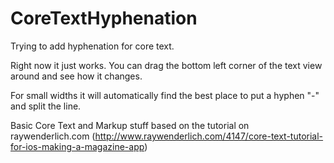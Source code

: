 CoreTextHyphenation
===================

Trying to add hyphenation for core text.

Right now it just works. You can drag the bottom left corner of the text view around and see how it changes.

For small widths it will automatically find the best place to put a hyphen "-" and split the line.

Basic Core Text and Markup stuff based on the tutorial on raywenderlich.com (http://www.raywenderlich.com/4147/core-text-tutorial-for-ios-making-a-magazine-app)
